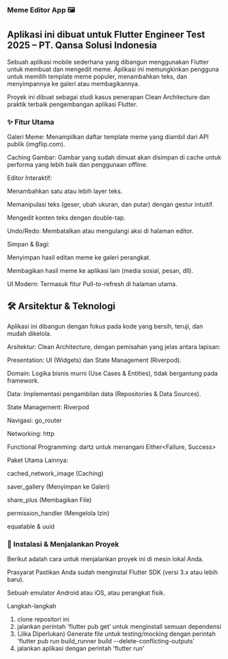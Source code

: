 ### Meme Editor App 🖼️
## Aplikasi ini dibuat untuk Flutter Engineer Test 2025 – PT. Qansa Solusi Indonesia
Sebuah aplikasi mobile sederhana yang dibangun menggunakan Flutter untuk membuat dan mengedit meme. Aplikasi ini memungkinkan pengguna untuk memilih template meme populer, menambahkan teks, dan menyimpannya ke galeri atau membagikannya.

Proyek ini dibuat sebagai studi kasus penerapan Clean Architecture dan praktik terbaik pengembangan aplikasi Flutter.

### ✨ Fitur Utama
Galeri Meme: Menampilkan daftar template meme yang diambil dari API publik (imgflip.com).

Caching Gambar: Gambar yang sudah dimuat akan disimpan di cache untuk performa yang lebih baik dan penggunaan offline.

Editor Interaktif:

Menambahkan satu atau lebih layer teks.

Memanipulasi teks (geser, ubah ukuran, dan putar) dengan gestur intuitif.

Mengedit konten teks dengan double-tap.

Undo/Redo: Membatalkan atau mengulangi aksi di halaman editor.

Simpan & Bagi:

Menyimpan hasil editan meme ke galeri perangkat.

Membagikan hasil meme ke aplikasi lain (media sosial, pesan, dll).

UI Modern: Termasuk fitur Pull-to-refresh di halaman utama.

## 🛠️ Arsitektur & Teknologi
Aplikasi ini dibangun dengan fokus pada kode yang bersih, teruji, dan mudah dikelola.

Arsitektur: Clean Architecture, dengan pemisahan yang jelas antara lapisan:

Presentation: UI (Widgets) dan State Management (Riverpod).

Domain: Logika bisnis murni (Use Cases & Entities), tidak bergantung pada framework.

Data: Implementasi pengambilan data (Repositories & Data Sources).

State Management: Riverpod

Navigasi: go_router

Networking: http

Functional Programming: dartz untuk menangani Either<Failure, Success>

Paket Utama Lainnya:

cached_network_image (Caching)

saver_gallery (Menyimpan ke Galeri)

share_plus (Membagikan File)

permission_handler (Mengelola Izin)

equatable & uuid

### 🚀 Instalasi & Menjalankan Proyek
Berikut adalah cara untuk menjalankan proyek ini di mesin lokal Anda.

Prasyarat
Pastikan Anda sudah menginstal Flutter SDK (versi 3.x atau lebih baru).

Sebuah emulator Android atau iOS, atau perangkat fisik.

Langkah-langkah
1. clone repositori ini
2. jalankan perintah 'flutter pub get' untuk menginstall semuan dependensi
3. (Jika Diperlukan) Generate file untuk testing/mocking dengan perintah 'flutter pub run build_runner build --delete-conflicting-outputs'
4. jalankan aplikasi dengan perintah 'flutter run'